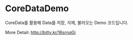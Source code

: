 # CoreDataDemo

CoreData를 활용해 Data를 저장, 삭제, 불러오는 Demo 코드입니다.

More Detail: http://bitly.kr/16srnqGi
